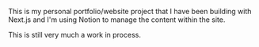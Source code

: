 This is my personal portfolio/website project that I have been building with Next.js and I'm using Notion to manage the content within the site.

This is still very much a work in process.